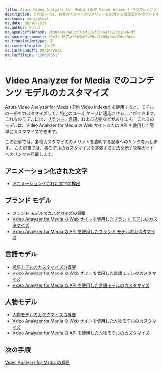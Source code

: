 ```yaml
---
title: Azure Video Analyzer for Media (旧称 Video Indexer) でのコンテンツ モデルのカスタマイズ
description: この記事では、各種カスタマイズのメリットを説明する概念記事へのリンクを示します。 この記事では、各モデルのカスタマイズを実装する方法を示す攻略ガイドへのリンクも記載します。
ms.topic: conceptual
ms.date: 06/26/2019
ms.author: kumud
ms.openlocfilehash: 2f30e4ec76e5cf710f515f95b49f3293216a67df
ms.sourcegitcommit: f6e2ea5571e35b9ed3a79a22485eba4d20ae36cc
ms.translationtype: HT
ms.contentlocale: ja-JP
ms.lasthandoff: 09/24/2021
ms.locfileid: "128607351"
---
```

# <a name="customizing-content-models-in-video-analyzer-for-media"></a>Video Analyzer for Media でのコンテンツ モデルのカスタマイズ

Azure Video Analyzer for Media (旧称 Video Indexer) を使用すると、モデルの一部をカスタマイズして、特定のユース ケースに適応させることができます。 これらのモデルには、[ブランド](customize-brands-model-overview.md)、[言語](customize-language-model-overview.md)、および[人物](customize-person-model-overview.md)などがあります。 これらのモデルは、Video Analyzer for Media の Web サイトまたは API を使用して簡単にカスタマイズできます。

この記事では、各種カスタマイズのメリットを説明する記事へのリンクを示します。 この記事では、各モデルのカスタマイズを実装する方法を示す攻略ガイドへのリンクも記載します。

## <a name="animated-characters"></a>アニメーション化された文字

* [アニメーション化された文字の検出](animated-characters-recognition.md)

## <a name="brands-model"></a>ブランド モデル

* [ブランド モデルのカスタマイズの概要](customize-brands-model-overview.md)
* [Video Analyzer for Media の Web サイトを使用したブランド モデルのカスタマイズ](customize-brands-model-with-website.md)
* [Video Analyzer for Media の API を使用したブランド モデルのカスタマイズ](customize-brands-model-with-api.md)
 
## <a name="language-model"></a>言語モデル

* [言語モデルのカスタマイズの概要](customize-language-model-overview.md)
* [Video Analyzer for Media の Web サイトを使用した言語モデルのカスタマイズ](customize-language-model-with-website.md)
* [Video Analyzer for Media の API を使用した言語モデルのカスタマイズ](customize-language-model-with-api.md)
 
## <a name="person-model"></a>人物モデル

* [人物モデルのカスタマイズの概要](customize-person-model-overview.md)
* [Video Analyzer for Media の Web サイトを使用した人物モデルのカスタマイズ](customize-person-model-with-website.md)
* [Video Analyzer for Media の API を使用した人物モデルのカスタマイズ](customize-person-model-with-api.md)

## <a name="next-steps"></a>次の手順

[Video Analyzer for Media の概要](video-indexer-overview.md)
